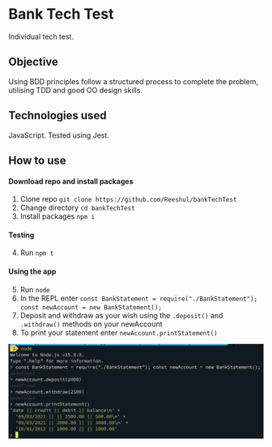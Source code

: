 # Bank Tech Test

Individual tech test.

## Objective

Using BDD principles follow a structured process to complete the problem, utilising TDD and good OO design skills.

## Technologies used

JavaScript. Tested using Jest.

## How to use

#### Download repo and install packages

1. Clone repo `git clone https://github.com/Reeshul/bankTechTest`
2. Change directory `cd bankTechTest`
3. Install packages `npm i`

#### Testing

4. Run `npm t`

#### Using the app

5. Run `node`
6. In the REPL enter `const BankStatement = require("./BankStatement"); const newAccount = new BankStatement();`
7. Deposit and withdraw as your wish using the `.deposit()` and `.withdraw()` methods on your newAccount
8. To print your statement enter `newAccount.printStatement()`

![image](./images/screengrab.png)
